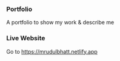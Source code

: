 ### Portfolio

A portfolio to show my work & describe me

### Live Website

Go to https://mrudulbhatt.netlify.app